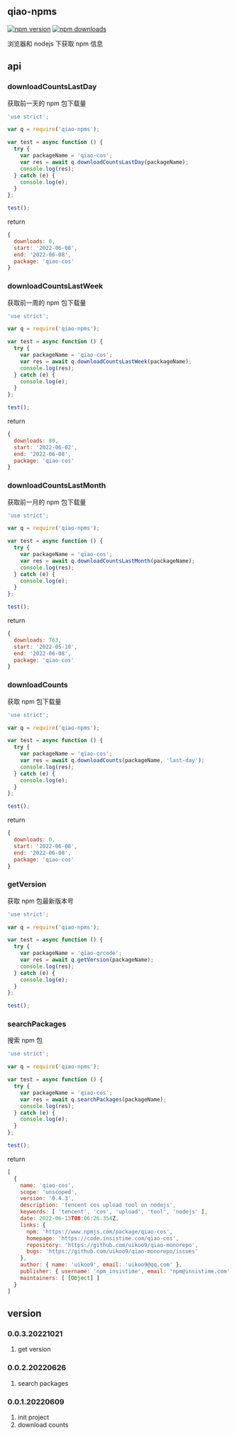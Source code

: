 ## qiao-npms

[![npm version](https://img.shields.io/npm/v/qiao-npms.svg?style=flat-square)](https://www.npmjs.org/package/qiao-npms)
[![npm downloads](https://img.shields.io/npm/dm/qiao-npms.svg?style=flat-square)](https://npm-stat.com/charts.html?package=qiao-npms)

浏览器和 nodejs 下获取 npm 信息

## api

### downloadCountsLastDay

获取前一天的 npm 包下载量

```javascript
'use strict';

var q = require('qiao-npms');

var test = async function () {
  try {
    var packageName = 'qiao-cos';
    var res = await q.downloadCountsLastDay(packageName);
    console.log(res);
  } catch (e) {
    console.log(e);
  }
};

test();
```

return

```javascript
{
  downloads: 0,
  start: '2022-06-08',
  end: '2022-06-08',
  package: 'qiao-cos'
}
```

### downloadCountsLastWeek

获取前一周的 npm 包下载量

```javascript
'use strict';

var q = require('qiao-npms');

var test = async function () {
  try {
    var packageName = 'qiao-cos';
    var res = await q.downloadCountsLastWeek(packageName);
    console.log(res);
  } catch (e) {
    console.log(e);
  }
};

test();
```

return

```javascript
{
  downloads: 80,
  start: '2022-06-02',
  end: '2022-06-08',
  package: 'qiao-cos'
}
```

### downloadCountsLastMonth

获取前一月的 npm 包下载量

```javascript
'use strict';

var q = require('qiao-npms');

var test = async function () {
  try {
    var packageName = 'qiao-cos';
    var res = await q.downloadCountsLastMonth(packageName);
    console.log(res);
  } catch (e) {
    console.log(e);
  }
};

test();
```

return

```javascript
{
  downloads: 763,
  start: '2022-05-10',
  end: '2022-06-08',
  package: 'qiao-cos'
}
```

### downloadCounts

获取 npm 包下载量

```javascript
'use strict';

var q = require('qiao-npms');

var test = async function () {
  try {
    var packageName = 'qiao-cos';
    var res = await q.downloadCounts(packageName, 'last-day');
    console.log(res);
  } catch (e) {
    console.log(e);
  }
};

test();
```

return

```javascript
{
  downloads: 0,
  start: '2022-06-08',
  end: '2022-06-08',
  package: 'qiao-cos'
}
```

### getVersion

获取 npm 包最新版本号

```javascript
'use strict';

var q = require('qiao-npms');

var test = async function () {
  try {
    var packageName = 'qiao-qrcode';
    var res = await q.getVersion(packageName);
    console.log(res);
  } catch (e) {
    console.log(e);
  }
};

test();
```

### searchPackages

搜索 npm 包

```javascript
'use strict';

var q = require('qiao-npms');

var test = async function () {
  try {
    var packageName = 'qiao-cos';
    var res = await q.searchPackages(packageName);
    console.log(res);
  } catch (e) {
    console.log(e);
  }
};

test();
```

return

```javascript
[
  {
    name: 'qiao-cos',
    scope: 'unscoped',
    version: '0.4.3',
    description: 'tencent cos upload tool on nodejs',
    keywords: [ 'tencent', 'cos', 'upload', 'tool', 'nodejs' ],
    date: 2022-06-13T08:06:26.354Z,
    links: {
      npm: 'https://www.npmjs.com/package/qiao-cos',
      homepage: 'https://code.insistime.com/qiao-cos',
      repository: 'https://github.com/uikoo9/qiao-monorepo',
      bugs: 'https://github.com/uikoo9/qiao-monorepo/issues'
    },
    author: { name: 'uikoo9', email: 'uikoo9@qq.com' },
    publisher: { username: 'npm_insistime', email: 'npm@insistime.com' },
    maintainers: [ [Object] ]
  }
]
```

## version

### 0.0.3.20221021

1. get version

### 0.0.2.20220626

1. search packages

### 0.0.1.20220609

1. init project
2. download counts
